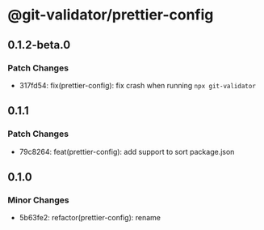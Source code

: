 # @git-validator/prettier-config

## 0.1.2-beta.0

### Patch Changes

- 317fd54: fix(prettier-config): fix crash when running `npx git-validator`

## 0.1.1

### Patch Changes

- 79c8264: feat(prettier-config): add support to sort package.json

## 0.1.0

### Minor Changes

- 5b63fe2: refactor(prettier-config): rename
